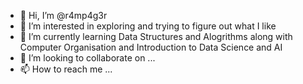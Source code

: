 - 👋 Hi, I’m @r4mp4g3r
- 👀 I’m interested in exploring and trying to figure out what I like
- 🌱 I’m currently learning Data Structures and Alogrithms along with Computer Organisation and Introduction to Data Science and AI
- 💞️ I’m looking to collaborate on ...
- 📫 How to reach me ...

<!---
r4mp4g3r/r4mp4g3r is a ✨ special ✨ repository because its `README.md` (this file) appears on your GitHub profile.
You can click the Preview link to take a look at your changes.
--->
